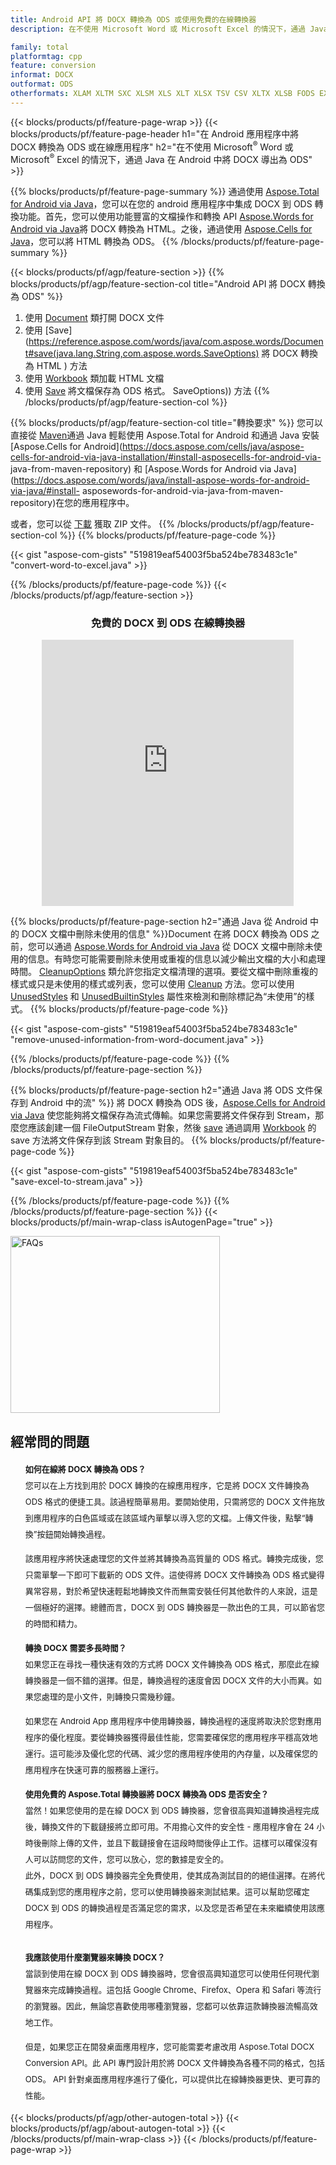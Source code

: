 ```yaml
---
title: Android API 將 DOCX 轉換為 ODS 或使用免費的在線轉換器
description: 在不使用 Microsoft Word 或 Microsoft Excel 的情況下，通過 Java 在 Android 中將 DOCX 轉換為 ODS 或在線。在集成代碼之前快速測試免費的 DOCX 到 ODS 在線轉換器。

family: total
platformtag: cpp
feature: conversion
informat: DOCX
outformat: ODS
otherformats: XLAM XLTM SXC XLSM XLS XLT XLSX TSV CSV XLTX XLSB FODS EXCEL DIF
---
```

{{< blocks/products/pf/feature-page-wrap >}}
{{< blocks/products/pf/feature-page-header h1="在 Android 應用程序中將 DOCX 轉換為 ODS 或在線應用程序" h2="在不使用 Microsoft<sup>&reg;</sup> Word 或 Microsoft<sup>&reg;</sup> Excel 的情況下，通過 Java 在 Android 中將 DOCX 導出為 ODS" >}}

{{% blocks/products/pf/feature-page-summary %}}
通過使用 [Aspose.Total for Android via Java](https://products.aspose.com/total/android-java/)，您可以在您的 android 應用程序中集成 DOCX 到 ODS 轉換功能。首先，您可以使用功能豐富的文檔操作和轉換 API [Aspose.Words for Android via Java](https://products.aspose.com/words/android-java/)將 DOCX 轉換為 HTML。之後，通過使用 [Aspose.Cells for Java](https://products.aspose.com/cells/android-java/)，您可以將 HTML 轉換為 ODS。 
{{% /blocks/products/pf/feature-page-summary  %}}

{{< blocks/products/pf/agp/feature-section >}}
{{% blocks/products/pf/agp/feature-section-col title="Android API 將 DOCX 轉換為 ODS" %}}
1. 使用 [Document](https://reference.aspose.com/words/java/com.aspose.words/Document) 類打開 DOCX 文件
2. 使用 [Save](https://reference.aspose.com/words/java/com.aspose.words/Document#save(java.lang.String,com.aspose.words.SaveOptions) 將 DOCX 轉換為 HTML ) 方法
3. 使用 [Workbook](https://reference.aspose.com/cells/java/com.aspose.cells/Workbook) 類加載 HTML 文檔
4. 使用 [Save](https://reference.aspose.com/cells/java/com.aspose.cells/workbook#save(java.lang.String,%20com.aspose.cells.)) 將文檔保存為 ODS 格式。 SaveOptions)) 方法
{{% /blocks/products/pf/agp/feature-section-col %}}

{{% blocks/products/pf/agp/feature-section-col title="轉換要求" %}}
您可以直接從 [Maven](https://releases.aspose.com/total/java/)通過 Java 輕鬆使用 Aspose.Total for Android 和通過 Java 安裝 [Aspose.Cells for Android](https://docs.aspose.com/cells/java/aspose-cells-for-android-via-java-installation/#install-asposecells-for-android-via- java-from-maven-repository) 和 [Aspose.Words for Android via Java](https://docs.aspose.com/words/java/install-aspose-words-for-android-via-java/#install- asposewords-for-android-via-java-from-maven-repository)在您的應用程序中。

或者，您可以從 [下載](https://releases.aspose.com/total/androidjava) 獲取 ZIP 文件。
{{% /blocks/products/pf/agp/feature-section-col %}}
{{% blocks/products/pf/feature-page-code %}}

{{< gist "aspose-com-gists" "519819eaf54003f5ba524be783483c1e" "convert-word-to-excel.java" >}}



{{% /blocks/products/pf/feature-page-code %}}
{{< /blocks/products/pf/agp/feature-section >}}

<div class="container-fluid agp-content bg-white aboutfile box-1 vh100 section nopbtm">
<div class=container>
<div class=row>
<div class="demobox tc col-md-12 padding-0" align="center">

<h3>免費的 DOCX 到 ODS 在線轉換器</h3>

<iframe title="docx 到 ods 轉換在線工具" style="border: none; height: 426px;" scrolling="no" src="https://total-conversion-app-65z5r2lp.qa.k8s.dynabic.com/?to=ods&from=docx" id="child-iframe" width="80%"></iframe>

</div></div>
</div></div>

{{% blocks/products/pf/feature-page-section  h2="通過 Java 從 Android 中的 DOCX 文檔中刪除未使用的信息" %}}Document
在將 DOCX 轉換為 ODS 之前，您可以通過 [Aspose.Words for Android via Java](https://products.aspose.com/words/android-java/) 從 DOCX 文檔中刪除未使用的信息。有時您可能需要刪除未使用或重複的信息以減少輸出文檔的大小和處理時間。 [CleanupOptions](https://reference.aspose.com/words/java/com.aspose.words/CleanupOptions) 類允許您指定文檔清理的選項。要從文檔中刪除重複的樣式或只是未使用的樣式或列表，您可以使用 [Cleanup](https://reference.aspose.com/words/java/com.aspose.words/Docxument#cleanup()) 方法。您可以使用 [UnusedStyles](https://reference.aspose.com/words/java/com.aspose.words/cleanupoptions#UnusedStyles) 和 [UnusedBuiltinStyles](https://reference.aspose.com/words/java/com.aspose.words/cleanupoptions#UnusedBuiltinStyles) 屬性來檢測和刪除標記為“未使用”的樣式。
{{% blocks/products/pf/feature-page-code %}}

{{< gist "aspose-com-gists" "519819eaf54003f5ba524be783483c1e" "remove-unused-information-from-word-document.java" >}}

{{% /blocks/products/pf/feature-page-code  %}}
{{% /blocks/products/pf/feature-page-section %}}

{{% blocks/products/pf/feature-page-section  h2="通過 Java 將 ODS 文件保存到 Android 中的流" %}}
將 DOCX 轉換為 ODS 後，[Aspose.Cells for Android via Java](https://products.aspose.com/cells/android-java/) 使您能夠將文檔保存為流式傳輸。如果您需要將文件保存到 Stream，那麼您應該創建一個 FileOutputStream 對象，然後 [save](https://reference.aspose.com/cells/java/com.aspose.cells/workbook#save(java.io.OutputStream,%20com.aspose.cells.SaveOptions)) 通過調用 [Workbook](https://reference.aspose.com/cells/java/com.aspose.cells/Workbook) 的 save 方法將文件保存到該 Stream 對象目的。
{{% blocks/products/pf/feature-page-code %}}

{{< gist "aspose-com-gists" "519819eaf54003f5ba524be783483c1e" "save-excel-to-stream.java" >}}

{{% /blocks/products/pf/feature-page-code  %}}
{{% /blocks/products/pf/feature-page-section %}}
{{< blocks/products/pf/main-wrap-class isAutogenPage="true" >}}
<style>.howtolist li{margin-right: 0!important;line-height: 26px;position: relative;margin-bottom: 10px;font-size: 13px;list-style-type: none;}</style>
<div class="col-md-12 tl bg-gray-dark howtolist section">
  <a class="anchor" name="faqpage"></a>
  <div class="container tl dflex" itemscope="" itemtype="https://schema.org/FAQPage">
      <div class="col-md-4 howtosectiongfx">
          <img class="social-panel-hide-on-mobile" src="https://www.groupdocs.cloud/templates/brand/images/groupdocs/conversion/groupdocs_conversion-brand.png" alt="FAQs" width="335" height="283">
      </div>
      <div class="howtosection col-md-8">
          <div>
              <h2>經常問的問題</h2>
              <ul>
                  <li itemscope="" itemprop="mainEntity" itemtype="https://schema.org/Question">
                      <div>
                          <span itemprop="name"><b>如何在線將 DOCX 轉換為 ODS？</b></span>
                      </div>
                      <div itemscope="" itemprop="acceptedAnswer" itemtype="https://schema.org/Answer">
                          <span itemprop="text">您可以在上方找到用於 DOCX 轉換的在線應用程序，它是將 DOCX 文件轉換為 ODS 格式的便捷工具。該過程簡單易用。要開始使用，只需將您的 DOCX 文件拖放到應用程序的白色區域或在該區域內單擊以導入您的文檔。上傳文件後，點擊“轉換”按鈕開始轉換過程。<br />

該應用程序將快速處理您的文件並將其轉換為高質量的 ODS 格式。轉換完成後，您只需單擊一下即可下載新的 ODS 文件。這使得將 DOCX 文件轉換為 ODS 格式變得異常容易，對於希望快速輕鬆地轉換文件而無需安裝任何其他軟件的人來說，這是一個極好的選擇。總體而言，DOCX 到 ODS 轉換器是一款出色的工具，可以節省您的時間和精力。</span>
                      </div>
                  </li>
                  <li itemscope="" itemprop="mainEntity" itemtype="https://schema.org/Question">
                      <div>
                          <span itemprop="name"><b>轉換 DOCX 需要多長時間？</b></span>
                      </div>
                      <div itemscope="" itemprop="acceptedAnswer" itemtype="https://schema.org/Answer">
                          <span itemprop="text">如果您正在尋找一種快速有效的方式將 DOCX 文件轉換為 ODS 格式，那麼此在線轉換器是一個不錯的選擇。但是，轉換過程的速度會因 DOCX 文件的大小而異。如果您處理的是小文件，則轉換只需幾秒鐘。<br />

如果您在 Android App 應用程序中使用轉換器，轉換過程的速度將取決於您對應用程序的優化程度。要從轉換器獲得最佳性能，您需要確保您的應用程序平穩高效地運行。這可能涉及優化您的代碼、減少您的應用程序使用的內存量，以及確保您的應用程序在快速可靠的服務器上運行。</span>
                      </div>
                  </li>
                  <li itemscope="" itemprop="mainEntity" itemtype="https://schema.org/Question">
                      <div>
                          <span itemprop="name"><b>使用免費的 Aspose.Total 轉換器將 DOCX 轉換為 ODS 是否安全？</b></span>
                      </div>
                      <div itemscope="" itemprop="acceptedAnswer" itemtype="https://schema.org/Answer">
                          <span itemprop="text">當然！如果您使用的是在線 DOCX 到 ODS 轉換器，您會很高興知道轉換過程完成後，轉換文件的下載鏈接將立即可用。不用擔心文件的安全性 - 應用程序會在 24 小時後刪除上傳的文件，並且下載鏈接會在這段時間後停止工作。這樣可以確保沒有人可以訪問您的文件，您可以放心，您的數據是安全的。<br />
此外，DOCX 到 ODS 轉換器完全免費使用，使其成為測試目的的絕佳選擇。在將代碼集成到您的應用程序之前，您可以使用轉換器來測試結果。這可以幫助您確定 DOCX 到 ODS 的轉換過程是否滿足您的需求，以及您是否希望在未來繼續使用該應用程序。</span>
                      </div>
                  </li>                 
                  <li itemscope="" itemprop="mainEntity" itemtype="https://schema.org/Question">
                      <div>
                          <span itemprop="name"><b>我應該使用什麼瀏覽器來轉換 DOCX？</b></span>
                      </div>
                      <div itemscope="" itemprop="acceptedAnswer" itemtype="https://schema.org/Answer">
                          <span itemprop="text">當談到使用在線 DOCX 到 ODS 轉換器時，您會很高興知道您可以使用任何現代瀏覽器來完成轉換過程。這包括 Google Chrome、Firefox、Opera 和 Safari 等流行的瀏覽器。因此，無論您喜歡使用哪種瀏覽器，您都可以依靠這款轉換器流暢高效地工作。<br />

但是，如果您正在開發桌面應用程序，您可能需要考慮改用 Aspose.Total DOCX Conversion API。此 API 專門設計用於將 DOCX 文件轉換為各種不同的格式，包括 ODS。 API 針對桌面應用程序進行了優化，可以提供比在線轉換器更快、更可靠的性能。</span>
                      </div>
                  </li>
              </ul>
          </div>
      </div>
  </div>
{{< blocks/products/pf/agp/other-autogen-total >}}
{{< blocks/products/pf/agp/about-autogen-total >}}
{{< /blocks/products/pf/main-wrap-class >}}
{{< /blocks/products/pf/feature-page-wrap >}}